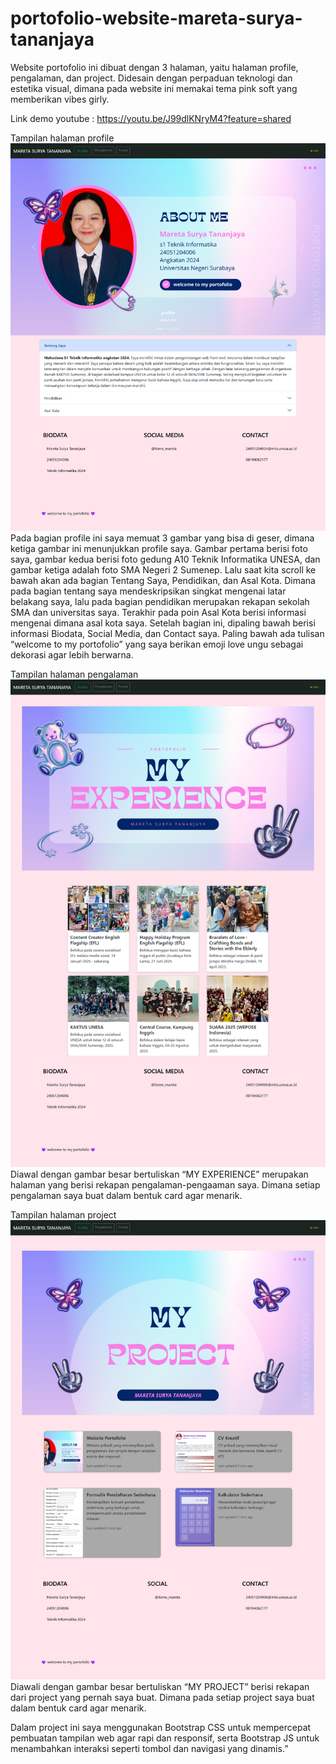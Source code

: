# portofolio-website-mareta-surya-tananjaya

Website portofolio ini dibuat dengan 3 halaman, yaitu halaman profile, pengalaman, dan project. Didesain dengan perpaduan teknologi dan estetika visual, dimana pada website ini memakai tema pink soft yang memberikan vibes girly. 

Link demo youtube : https://youtu.be/J99dlKNryM4?feature=shared

Tampilan halaman profile
![alt text](https://github.com/006mareta/portofolio-website-mareta-surya-tananjaya/blob/main/Tampilan%20website/profile.png)
Pada bagian profile ini saya memuat 3 gambar yang bisa di geser, dimana ketiga gambar ini menunjukkan profile saya. Gambar pertama berisi foto saya, gambar kedua berisi foto gedung A10 Teknik Informatika UNESA, dan gambar ketiga adalah foto SMA Negeri 2 Sumenep. Lalu saat kita scroll ke bawah akan ada bagian Tentang Saya, Pendidikan, dan Asal Kota. Dimana pada bagian tentang saya mendeskripsikan singkat mengenai latar belakang saya, lalu pada bagian pendidikan merupakan rekapan sekolah SMA dan universitas saya. Terakhir pada poin Asal Kota berisi informasi mengenai dimana asal kota saya. Setelah bagian ini, dipaling bawah berisi informasi Biodata, Social Media, dan Contact saya. Paling bawah ada tulisan “welcome to my portofolio” yang saya berikan emoji love ungu sebagai dekorasi agar lebih berwarna.

Tampilan halaman pengalaman 
![alt text](https://github.com/006mareta/portofolio-website-mareta-surya-tananjaya/blob/main/Tampilan%20website/myexperience.png)
Diawal dengan gambar besar bertuliskan “MY EXPERIENCE” merupakan halaman yang berisi rekapan pengalaman-pengaaman saya. Dimana setiap pengalaman saya buat dalam bentuk card agar menarik.

Tampilan halaman project
![alt text](https://github.com/006mareta/portofolio-website-mareta-surya-tananjaya/blob/main/Tampilan%20website/myproject.png)
Diawali dengan gambar besar bertuliskan “MY PROJECT” berisi rekapan dari project yang pernah saya buat. Dimana pada setiap project saya buat dalam bentuk card agar menarik.

Dalam project ini saya menggunakan Bootstrap CSS untuk mempercepat pembuatan tampilan web agar rapi dan responsif, serta Bootstrap JS untuk menambahkan interaksi seperti tombol dan navigasi yang dinamis.”
